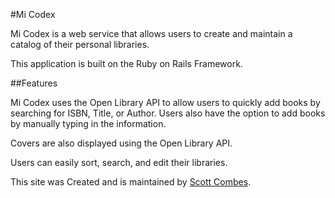 #Mi Codex

Mi Codex is a web service that allows users to create and maintain a catalog of their personal libraries.

This application is built on the Ruby on Rails Framework.

##Features

Mi Codex uses the Open Library API to allow users to quickly add books by searching for ISBN, Title, or Author. Users also have the option to add books by manually typing in the information.  

Covers are also displayed using the Open Library API. 

Users can easily sort, search, and edit their libraries. 

This site was Created and is maintained by [Scott Combes](http://www.scooterdesignstudio.com).
